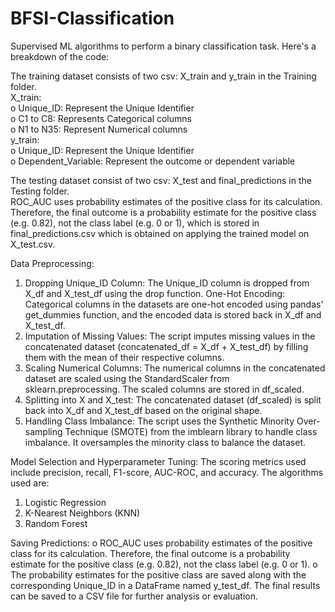 # BFSI-Classification

Supervised ML algorithms to perform a binary classification task. Here's a breakdown of the code:

The training dataset consists of two csv: X_train and y_train in the Training folder.<br />
X_train:<br />
o Unique_ID: Represent the Unique Identifier<br />
o	C1 to C8: Represents Categorical columns<br />
o	N1 to N35: Represent Numerical columns<br />
y_train:<br />
o	Unique_ID: Represent the Unique Identifier<br />
o	Dependent_Variable: Represent the outcome or dependent variable<br />

The testing dataset consist of two csv: X_test and final_predictions in the Testing folder.<br />
ROC_AUC uses probability estimates of the positive class for its calculation. Therefore, the final outcome is a probability estimate for the positive class (e.g. 0.82), not the class label (e.g. 0 or 1), which is stored in final_predictions.csv which is obtained on applying the trained model on X_test.csv.

Data Preprocessing:
1. Dropping Unique_ID Column: The Unique_ID column is dropped from X_df and X_test_df using the drop function.
One-Hot Encoding: Categorical columns in the datasets are one-hot encoded using pandas' get_dummies function, and the encoded data is stored back in X_df and X_test_df.
2. Imputation of Missing Values: The script imputes missing values in the concatenated dataset (concatenated_df = X_df + X_test_df) by filling them with the mean of their respective columns.
3. Scaling Numerical Columns: The numerical columns in the concatenated dataset are scaled using the StandardScaler from sklearn.preprocessing. The scaled columns are stored in df_scaled.
4. Splitting into X and X_test: The concatenated dataset (df_scaled) is split back into X_df and X_test_df based on the original shape.
5. Handling Class Imbalance: The script uses the Synthetic Minority Over-sampling Technique (SMOTE) from the imblearn library to handle class imbalance. It oversamples the minority class to balance the dataset.

Model Selection and Hyperparameter Tuning:
The scoring metrics used include precision, recall, F1-score, AUC-ROC, and accuracy.
The algorithms used are:
1. Logistic Regression
2. K-Nearest Neighbors (KNN)
3. Random Forest

Saving Predictions:
o	ROC_AUC uses probability estimates of the positive class for its calculation. Therefore, the final outcome is a probability estimate for the positive class (e.g. 0.82), not the class label (e.g. 0 or 1). 
o	The probability estimates for the positive class are saved along with the corresponding Unique_ID in a DataFrame named y_test_df. The final results can be saved to a CSV file for further analysis or evaluation.
